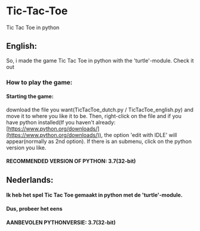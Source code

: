 # Tic-Tac-Toe
Tic Tac Toe in python

 ## English:
  So, i made the game Tic Tac Toe in python with the 'turtle'-module.
Check it out

### How to play the game:
#### Starting the game:
download the file you want(TicTacToe_dutch.py / TicTacToe_english.py) and move it to where you like it to be.
Then, right-click on the file and if you have python installed(If you haven't already: [https://www.python.org/downloads/](https://www.python.org/downloads/)), the option 'edit with IDLE' will appear(normally as 2nd option). If there is an submenu, click on the python version you like.

#### RECOMMENDED VERSION OF PYTHON: 3.7(32-bit)

 ## Nederlands:
#### Ik heb het spel Tic Tac Toe gemaakt in python met de 'turtle'-module.
#### Dus, probeer het eens

#### AANBEVOLEN PYTHONVERSIE: 3.7(32-bit)
